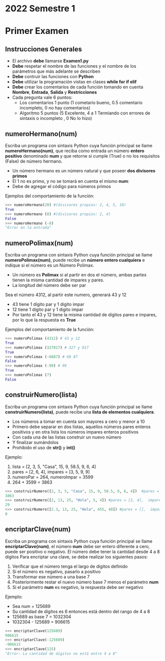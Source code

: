 # 2022 Semestre 1
# Primer Examen

## Instrucciones Generales
- El archivo **debe** llamarse **Examen1.py**
- **Debe** respetar el nombre de las funciones y el nombre de los parámetros que más adelante se describen
- **Debe** contruir las funciones con **Python**
- **Debe** utilizar la programación vistas en clases **while for if elif**
- **Debe** crear los comentarios de cada función tomando en cuenta **Nombre**, **Entrada**, **Salida** y **Restricciones**
- Cada pregunta vale 6 puntos:
  - Los comentarios 1 punto (1 cometario bueno, 0.5 comentario incompleto, 0 no hay comentarios)
  - Algoritmo 5 puntos (5 Excelente, 4 a 1 Termiando con errores de sintaxis o incompleto , 0 No lo hizo)
  
## numeroHermano(num)
Escriba un programa con sintaxis Python cuya función principal se llame **numeroHermano(num)**, que reciba como entrada un número **entero positivo** denominado **num** y que retorne si cumple (True) o no los requisitos (False) de número hermano. 
- Un número hermano es un número natural y que poseer **dos divisores primos** 
- El 1 no es primo, y no se tomará en cuenta el mismo **num**:
- Debe de agregar el código para números primos

Ejemplos del comportamiento de la función:
```python
>>> numeroHermano(20) #(divisores propios: 2, 4, 5, 10)
True
>>> numeroHermano (8) #(divisores propios: 2, 4)
False
>>> numeroHermano (-8)
"Error en la entrada"
```

## numeroPolimax(num)
Escriba un programa con sintaxis Python cuya función principal se llame **numeroPolimax(num)**, puede recibe un **número entero cualquiera** e indique si el número es un Número Polimax. 
- Un número es **Polimax** si al partir en dos el número, ambas partes tienen la misma cantidad de impares y pares. 
- La longitud del número debe ser par

Sea el número 4312, al partir este numero, generará 43 y 12
- 43 tiene 1 dígito par y 1 digito impar
- 12 tiene 1 dígito par y 1 digito impar
- Por tanto el 43 y 12 tiene la misma cantidad de dígitos pares e impares, por lo que la respuesta es **True**

Ejemplos del comportamiento de la función:
```python
>>> numeroPolimax (4312) # 43 y 12
True 
>>> numeroPolimax (327017) # 327 y 017
True
>>> numeroPolimax (-6887) # 68 87
False
>>> numeroPolimax (-99) # 99
True
>>> numeroPolimax (7) 
False
```

## construirNumero(lista)
Escriba un programa con sintaxis Python cuya función principal se llame **construirNumero(lista)**, puede recibe una **lista de elementos cualquiera**.
- Los números a tomar en cuenta son mayores a cero y menor a 10
- Primero debe separar en dos listas, aquellos números pares enteros positivos y en otra lista los números impares enteros positivos
- Con cada una de las listas construir un nuevo número
- Y finalizar sumándolos
- Prohibido el uso de **str()** y **int()**

Ejemplo:
1) lista = [2, 3, 5, "Casa", 15, 9, 58.5, 9, 6, 4]
2) pares = [2, 6, 4],  impares = [3, 5, 9, 9]
3) numeroPar = 264,  numeroImpar = 3599
4) 264 + 3599 = 3863

```python
>>> construirNumero([2, 3, 5, "Casa", 15, 9, 58.5, 9, 6, 4])  #pares = [2, 6, 4],  impares = [3, 5, 9, 9]
3863
>>> construirNumero([2, 13, 25, "Hola", 5, 4]) #pares = [2, 4],  impares = [5]
29
>>> construirNumero([2.3, 13, 25, "Hola", 455, 40]) #pares = [],  impares = []
0
```
## encriptarClave(num)
Escriba un programa con sintaxis Python cuya función principal se llame **encriptarClave(num)**, el número **num** debe ser entero diferente a cero, puede ser positivo o negativo. El número debe tener la cantidad desde 4 a 8 dígitos
Para encriptar una clave, se debe realizar los siguientes pasos:
1) Verificar que el número tenga el largo de digitos definido
2) Si el número es negativo, pasarlo a positivo
3) Transformar ese número a una base 7
4) Posteriormente restar el nuevo número base 7 menos el parámetro **num**
5) Si el parámetro **num** es negativo, la respuesta debe ser negativo

Ejemplo:
- Sea num = 125689
- Su cantidad de dígitos es 6 entonces está dentro del rango de 4 a 8
- 125689 as base 7 = 1032304
- 1032304 - 125689 = 906615

```python
>>> encriptarClave(125689)
906615
>>> encriptarClave(-125689)
-906615
>>> encriptarClave(125)
"Error: La cantidad de digitos no está entre 4 a 8"
```
